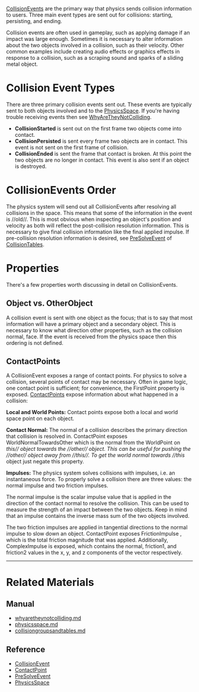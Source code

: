 [ CollisionEvents](https://github.com/ZilchEngine/ZilchDocs/blob/master/code_reference/class_reference/collisionevent.md) are the primary way that physics sends collision information to users. Three main event types are sent out for collisions: starting, persisting, and ending.

Collision events are often used in gameplay, such as applying damage if an impact was large enough. Sometimes it is necessary to alter information about the two objects involved in a collision, such as their velocity. Other common examples include creating audio effects or graphics effects in response to a collision, such as a scraping sound and sparks of a sliding metal object.

 #  Collision Event Types
There are three primary collision events sent out. These events are typically sent to both objects involved and to the [PhysicsSpace](https://github.com/ZilchEngine/ZilchDocs/blob/master/zilch_editor_documentation/zilchmanual/physics/collisionoverview/physicsspace.md). If you're having trouble receiving events then see [WhyAreTheyNotColliding](https://github.com/ZilchEngine/ZilchDocs/blob/master/zilch_editor_documentation/zilchmanual/physics/collisionoverview/physicstroubleshooting/whyaretheynotcolliding.md).

- **CollisionStarted** is sent out on the first frame two objects come into contact.
- **CollisionPersisted** is sent every frame two objects are in contact. This event is not sent on the first frame of collision.
- **CollisionEnded** is sent the frame that contact is broken. At this point the two objects are no longer in contact. This event is also sent if an object is destroyed.

 #  CollisionEvents Order
The physics system will send out all CollisionEvents after resolving all collisions in the space. This means that some of the information in the event is //old//. This is most obvious when inspecting an object's position and velocity as both will reflect the post-collision resolution information. This is necessary to give final collision information like the final applied impulse. If pre-collision resolution information is desired, see [PreSolveEvent](https://github.com/ZilchEngine/ZilchDocs/blob/master/code_reference/class_reference/presolveevent.md) of [CollisionTables](https://github.com/ZilchEngine/ZilchDocs/blob/master/zilch_editor_documentation/zilchmanual/physics/collisionoverview/collisiongroupsandtables.md).

 #  Properties
There's a few properties worth discussing in detail on CollisionEvents.

 ##  Object vs. OtherObject
A collision event is sent with one object as the focus; that is to say that most information will have a primary object and a secondary object. This is necessary to know what direction other properties, such as the collision normal, face. If the event is received from the physics space then this ordering is not defined.

 ##  ContactPoints
A CollisionEvent exposes a range of contact points. For physics to solve a collision, several points of contact may be necessary. Often in game logic, one contact point is sufficient; for convenience, the FirstPoint  property is exposed. [ ContactPoints](https://github.com/ZilchEngine/ZilchDocs/blob/master/code_reference/class_reference/contactpoint.md) expose information about what happened in a collision:

**Local and World Points:** Contact points expose both a local and world space point on each object.

**Contact Normal:** The normal of a collision describes the primary direction that collision is resolved in. ContactPoint exposes WorldNormalTowardsOther  which is the normal from the WorldPoint on *this// object towards the //other// object. This can be useful for pushing the //other// object away from //this//. To get the world normal towards //this* object just negate this property.

**Impulses:** The physics system solves collisions with impulses, i.e. an instantaneous force. To properly solve a collision there are three values: the normal impulse and two friction impulses. 

The normal impulse is the scalar impulse value that is applied in the direction of the contact normal to resolve the collision. This can be used to measure the strength of an impact between the two objects. Keep in mind that an impulse contains the inverse mass sum of the two objects involved.

The two friction impulses are applied in tangential directions to the normal impulse to slow down an object. ContactPoint exposes FrictionImpulse , which is the total friction magnitude that was applied. Additionally, ComplexImpulse  is exposed, which contains the normal, friction1, and friction2 values in the x, y, and z components of the vector respectively.

---
 # Related Materials
 ##  Manual
- [whyaretheynotcolliding.md](https://github.com/ZilchEngine/ZilchDocs/blob/master/zilch_editor_documentation/zilchmanual/physics/collisionoverview/physicstroubleshooting/whyaretheynotcolliding.md)
- [physicsspace.md](https://github.com/ZilchEngine/ZilchDocs/blob/master/zilch_editor_documentation/zilchmanual/physics/collisionoverview/physicsspace.md)
- [collisiongroupsandtables.md](https://github.com/ZilchEngine/ZilchDocs/blob/master/zilch_editor_documentation/zilchmanual/physics/collisionoverview/collisiongroupsandtables.md)
 ##  Reference
- [CollisionEvent](https://github.com/ZilchEngine/ZilchDocs/blob/master/code_reference/class_reference/collisionevent.md)
- [ContactPoint](https://github.com/ZilchEngine/ZilchDocs/blob/master/code_reference/class_reference/contactpoint.md)
- [PreSolveEvent](https://github.com/ZilchEngine/ZilchDocs/blob/master/code_reference/class_reference/presolveevent.md)
- [PhysicsSpace](https://github.com/ZilchEngine/ZilchDocs/blob/master/code_reference/class_reference/physicsspace.md) 

 